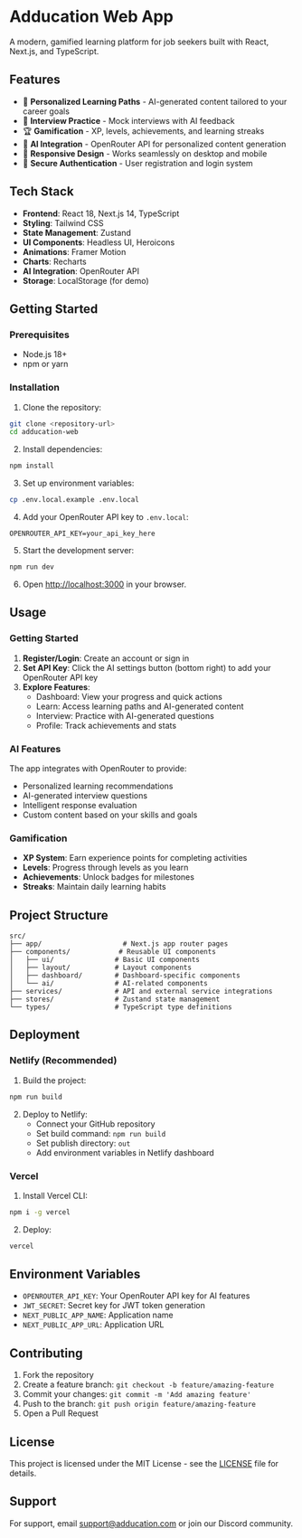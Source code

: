 # Adducation Web App

A modern, gamified learning platform for job seekers built with React, Next.js, and TypeScript.

## Features

- 🎯 **Personalized Learning Paths** - AI-generated content tailored to your career goals
- 🎤 **Interview Practice** - Mock interviews with AI feedback
- 🏆 **Gamification** - XP, levels, achievements, and learning streaks
- 🤖 **AI Integration** - OpenRouter API for personalized content generation
- 📱 **Responsive Design** - Works seamlessly on desktop and mobile
- 🔐 **Secure Authentication** - User registration and login system

## Tech Stack

- **Frontend**: React 18, Next.js 14, TypeScript
- **Styling**: Tailwind CSS
- **State Management**: Zustand
- **UI Components**: Headless UI, Heroicons
- **Animations**: Framer Motion
- **Charts**: Recharts
- **AI Integration**: OpenRouter API
- **Storage**: LocalStorage (for demo)

## Getting Started

### Prerequisites

- Node.js 18+ 
- npm or yarn

### Installation

1. Clone the repository:
```bash
git clone <repository-url>
cd adducation-web
```

2. Install dependencies:
```bash
npm install
```

3. Set up environment variables:
```bash
cp .env.local.example .env.local
```

4. Add your OpenRouter API key to `.env.local`:
```
OPENROUTER_API_KEY=your_api_key_here
```

5. Start the development server:
```bash
npm run dev
```

6. Open [http://localhost:3000](http://localhost:3000) in your browser.

## Usage

### Getting Started

1. **Register/Login**: Create an account or sign in
2. **Set API Key**: Click the AI settings button (bottom right) to add your OpenRouter API key
3. **Explore Features**: 
   - Dashboard: View your progress and quick actions
   - Learn: Access learning paths and AI-generated content
   - Interview: Practice with AI-generated questions
   - Profile: Track achievements and stats

### AI Features

The app integrates with OpenRouter to provide:
- Personalized learning recommendations
- AI-generated interview questions
- Intelligent response evaluation
- Custom content based on your skills and goals

### Gamification

- **XP System**: Earn experience points for completing activities
- **Levels**: Progress through levels as you learn
- **Achievements**: Unlock badges for milestones
- **Streaks**: Maintain daily learning habits

## Project Structure

```
src/
├── app/                    # Next.js app router pages
├── components/            # Reusable UI components
│   ├── ui/               # Basic UI components
│   ├── layout/           # Layout components
│   ├── dashboard/        # Dashboard-specific components
│   └── ai/               # AI-related components
├── services/             # API and external service integrations
├── stores/               # Zustand state management
└── types/                # TypeScript type definitions
```

## Deployment

### Netlify (Recommended)

1. Build the project:
```bash
npm run build
```

2. Deploy to Netlify:
   - Connect your GitHub repository
   - Set build command: `npm run build`
   - Set publish directory: `out`
   - Add environment variables in Netlify dashboard

### Vercel

1. Install Vercel CLI:
```bash
npm i -g vercel
```

2. Deploy:
```bash
vercel
```

## Environment Variables

- `OPENROUTER_API_KEY`: Your OpenRouter API key for AI features
- `JWT_SECRET`: Secret key for JWT token generation
- `NEXT_PUBLIC_APP_NAME`: Application name
- `NEXT_PUBLIC_APP_URL`: Application URL

## Contributing

1. Fork the repository
2. Create a feature branch: `git checkout -b feature/amazing-feature`
3. Commit your changes: `git commit -m 'Add amazing feature'`
4. Push to the branch: `git push origin feature/amazing-feature`
5. Open a Pull Request

## License

This project is licensed under the MIT License - see the [LICENSE](LICENSE) file for details.

## Support

For support, email support@adducation.com or join our Discord community.